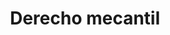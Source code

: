 ---
title: 'Derecho mecantil'
coverSVG: ../../assets/svg/undraw/derecho-ambiental.svg
socialImage: ../../assets/undraw/undraw_instruction_manual.png
description: 'El derecho mercantil o derecho comercial es una rama particular del derecho privado, que tiene como objetivo normar y acompañar las dinámicas de intercambio de bienes y servicios, es decir, los actos comerciales contemplados en la ley, así como las implicaciones jurídicas que se desprendan de ellos.'
---